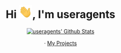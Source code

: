 <div align="center">
<h1 align="center">Hi <img width="35" src="https://github.com/1999AZZAR/1999AZZAR/blob/main/resources/img/waving.gif">, I'm useragents</h1>
<p align="center">
    <a href="https://github.com/anuraghazra/github-readme-stats"><img alt="useragents' Github Stats" src="https://github-readme-stats.vercel.app/api?username=useragents&show_icons=true&count_private=true&theme=highcontrast" height="192px"/>
    </a>
  

  </p>

  <p align="center">
    ·
    <a href="https://github.com/useragents?tab=repositories">My Projects</a>
    

    
  </p>
  
  </div>
<!--
**useragents/useragents** is a ✨ _special_ ✨ repository because its `README.md` (this file) appears on your GitHub profile.

Here are some ideas to get you started:

- 🔭 I’m currently working on ...
- 🌱 I’m currently learning ...
- 👯 I’m looking to collaborate on ...
- 🤔 I’m looking for help with ...
- 💬 Ask me about ...
- 📫 How to reach me: ...
- 😄 Pronouns: ...
- ⚡ Fun fact: ...
-->

